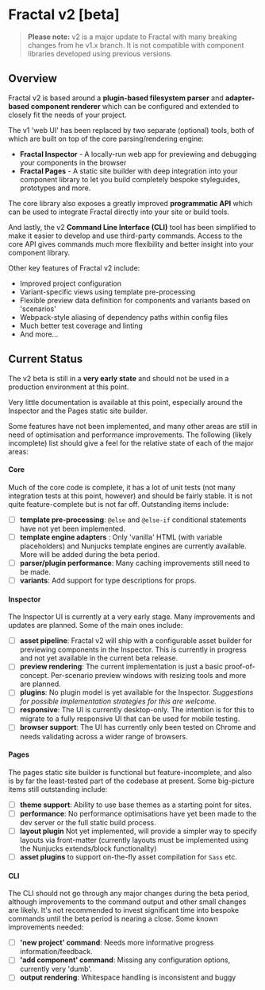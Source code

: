 # Fractal v2 [beta]

> **Please note:** v2 is a major update to Fractal with many breaking changes from he v1.x branch. It is not compatible with component libraries developed using previous versions.

## Overview

Fractal v2 is based around a **plugin-based filesystem parser** and **adapter-based component renderer** which can be configured and extended to closely fit the needs of your project.

The v1 'web UI' has been replaced by two separate (optional) tools, both of which are built on top of the core parsing/rendering engine:

- **Fractal Inspector** - A locally-run web app for previewing and debugging your components in the browser
- **Fractal Pages** - A static site builder with deep integration into your component library to let you build completely bespoke styleguides, prototypes and more.

The core library also exposes a greatly improved **programmatic API** which can be used to integrate Fractal directly into your site or build tools.

And lastly, the v2 **Command Line Interface (CLI)** tool has been simplified to make it easier to develop and use third-party commands. Access to the core API gives commands much more flexibility and better insight into your component library.

Other key features of Fractal v2 include:

* Improved project configuration
* Variant-specific views using template pre-processing
* Flexible preview data definition for components and variants based on 'scenarios'
* Webpack-style aliasing of dependency paths within config files
* Much better test coverage and linting
* And more...

## Current Status

The v2 beta is still in a **very early state** and should not be used in a production environment at this point.

Very little documentation is available at this point, especially around the Inspector and the Pages static site builder.

Some features have not been implemented, and many other areas are still in need of optimisation and performance improvements. The following (likely incomplete) list should give a feel for the relative state of each of the major areas:

#### Core

Much of the core code is complete, it has a lot of unit tests (not many integration tests at this point, however) and should be fairly stable. It is not quite feature-complete but is not far off. Outstanding items include:

* [ ] **template pre-processing**: `@else` and `@else-if` conditional statements have not yet been implemented.
* [ ] **template engine adapters** : Only 'vanilla' HTML (with variable placeholders) and Nunjucks template engines are currently available. More will be added during the beta period.
* [ ] **parser/plugin performance**: Many caching improvements still need to be made.
* [ ] **variants**: Add support for type descriptions for props.

#### Inspector

The Inspector UI is currently at a very early stage. Many improvements and updates are planned. Some of the main ones include:

* [ ] **asset pipeline**: Fractal v2 will ship with a configurable asset builder for previewing components in the Inspector. This is currently in progress and not yet available in the current beta release.
* [ ] **preview rendering**: The current implementation is just a basic proof-of-concept. Per-scenario preview windows with resizing tools and more are planned.
* [ ] **plugins**: No plugin model is yet available for the Inspector. _Suggestions for possible implementation strategies for this are welcome._
* [ ] **responsive**: The UI is currently desktop-only. The intention is for this to migrate to a fully responsive UI that can be used for mobile testing.
* [ ] **browser support**: The UI has currently only been tested on Chrome and needs validating across a wider range of browsers.

#### Pages

The pages static site builder is functional but feature-incomplete, and also is by far the least-tested part of the codebase at present. Some big-picture items still outstanding include:

* [ ] **theme support**: Ability to use base themes as a starting point for sites.
* [ ] **performance**: No performance optimisations have yet been made to the dev server or the full static build process.
* [ ] **layout plugin** Not yet implemented, will provide a simpler way to specify layouts via front-matter (currently layouts must be implemented using the Nunjucks extends/block functionality)
* [ ] **asset plugins** to support on-the-fly asset compilation for `Sass` etc.

#### CLI

The CLI should not go through any major changes during the beta period, although improvements to the command output and other small changes are likely. It's not recommended to invest significant time into bespoke commands until the beta period is nearing a close. Some known improvements needed:

* [ ] **'new project' command**: Needs more informative progress information/feedback.
* [ ] **'add component' command**: Missing any configuration options, currently very 'dumb'.
* [ ] **output rendering**: Whitespace handling is inconsistent and buggy
